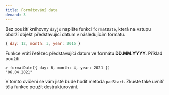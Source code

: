 ```yaml
---
title: Formátování data
demand: 3
---
```


Bez použití knihovny `dayjs` napište funkci `formatDate`, která na vstupu obdrží objekt představující datum v následujícím formátu.

```js
{ day: 12, month: 3, year: 2015 }
```

Funkce vrátí řetězec představující datum ve formátu **DD.MM.YYYY**. Příklad použití.

```jscon
> formatDate({ day: 6, month: 4, year: 2021 })
"06.04.2021"
```

V tomto cvičení se vám jistě bude hodit metoda `padStart`. Zkuste také uvnitř těla funkce použít destrukturování.
